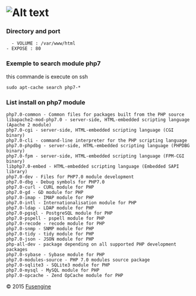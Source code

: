 ![Alt text](http://fusengine.ch/img/php7.svg)
=============================================

### Directory and port

```
  - VOLUME : /var/www/html
- EXPOSE : 80
```

### Exemple to search module php7

this commande is execute on ssh

`sudo apt-cache search php7-*`

### List install on php7 module

```
php7.0-common - Common files for packages built from the PHP source
libapache2-mod-php7.0 - server-side, HTML-embedded scripting language (Apache 2 module)
php7.0-cgi - server-side, HTML-embedded scripting language (CGI binary)
php7.0-cli - command-line interpreter for the PHP scripting language
php7.0-phpdbg - server-side, HTML-embedded scripting language (PHPDBG binary)
php7.0-fpm - server-side, HTML-embedded scripting language (FPM-CGI binary)
libphp7.0-embed - HTML-embedded scripting language (Embedded SAPI library)
php7.0-dev - Files for PHP7.0 module development
php7.0-dbg - Debug symbols for PHP7.0
php7.0-curl - CURL module for PHP
php7.0-gd - GD module for PHP
php7.0-imap - IMAP module for PHP
php7.0-intl - Internationalisation module for PHP
php7.0-ldap - LDAP module for PHP
php7.0-pgsql - PostgreSQL module for PHP
php7.0-pspell - pspell module for PHP
php7.0-recode - recode module for PHP
php7.0-snmp - SNMP module for PHP
php7.0-tidy - tidy module for PHP
php7.0-json - JSON module for PHP
php-all-dev - package depending on all supported PHP development packages
php7.0-sybase - Sybase module for PHP
php7.0-modules-source - PHP 7.0 modules source package
php7.0-sqlite3 - SQLite3 module for PHP
php7.0-mysql - MySQL module for PHP
php7.0-opcache - Zend OpCache module for PHP
```

&copy; 2015 [Fusengine](http://fusengine.com)
